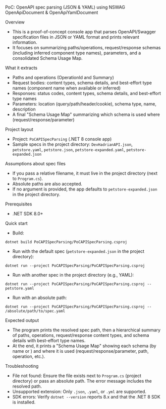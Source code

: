 PoC: OpenAPI spec parsing (JSON & YAML) using NSWAG OpenApiDocument & OpenApiYamlDocument

Overview
- This is a proof-of-concept console app that parses OpenAPI/Swagger specification files in JSON or YAML format and prints relevant information.
- It focuses on summarizing paths/operations, request/response schemas (including inferred component type names), parameters, and a consolidated Schema Usage Map.

What it extracts
- Paths and operations (OperationId and Summary)
- Request bodies: content types, schema details, and best-effort type names (component name when available or inferred)
- Responses: status codes, content types, schema details, and best-effort type names
- Parameters: location (query/path/header/cookie), schema type, name, description
- A final "Schema Usage Map" summarizing which schema is used where (request/response/parameter)

Project layout
- Project: `PoCAPISpecParsing` (.NET 8 console app)
- Sample specs in the project directory: `DevHadrianAPI.json`, `petstore.yaml`, `petstore.json`, `petstore-expanded.yaml`, `petstore-expanded.json`

Assumptions about spec files
- If you pass a relative filename, it must live in the project directory (next to `Program.cs`).
- Absolute paths are also accepted.
- If no argument is provided, the app defaults to `petstore-expanded.json` in the project directory.

Prerequisites
- .NET SDK 8.0+

Quick start
- Build:
```fish
dotnet build PoCAPISpecParsing/PoCAPISpecParsing.csproj
```
- Run with the default spec (`petstore-expanded.json` in the project directory):
```fish
dotnet run --project PoCAPISpecParsing/PoCAPISpecParsing.csproj
```
- Run with another spec in the project directory (e.g., YAML):
```fish
dotnet run --project PoCAPISpecParsing/PoCAPISpecParsing.csproj -- petstore.yaml
```
- Run with an absolute path:
```fish
dotnet run --project PoCAPISpecParsing/PoCAPISpecParsing.csproj -- /absolute/path/to/spec.yaml
```

Expected output
- The program prints the resolved spec path, then a hierarchical summary of paths, operations, request/response content types, and schema details with best-effort type names.
- At the end, it prints a "Schema Usage Map" showing each schema (by name or <anonymous>) and where it is used (request/response/parameter, path, operation, etc.).

Troubleshooting
- File not found: Ensure the file exists next to `Program.cs` (project directory) or pass an absolute path. The error message includes the resolved path.
- Unsupported extension: Only `.json`, `.yaml`, or `.yml` are supported.
- SDK errors: Verify `dotnet --version` reports 8.x and that the .NET 8 SDK is installed.


